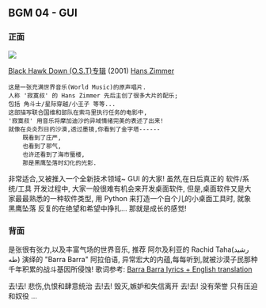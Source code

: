 ## BGM 04 - GUI

### 正面

![][image-1]


[Black Hawk Down (O.S.T)专辑][1] (2001) [Hans Zimmer][2]

	这是一张充满世界音乐(World Music)的原声唱片. 
	人称 '寂寞叔' 的 Hans Zimmer 先后主创了很多大片的配乐;
	包括 角斗士/星际穿越/小王子 等等...
	这部描写联合国维和部队在索马里执行任务的电影中,
	'寂寞叔' 用音乐将摩加迪沙的异域情绪完美的表述了出来!
	就像在炎炎烈日的沙漠,透过墨镜,你看到了金字塔------
	    既看到了庄严,
	    也看到了邪气,
	    也许还看到了海市蜃楼,
	    那是黑鹰坠落时幻化的光影. 

非常适合,又被推入一个全新技术领域\~ GUI 的大家!
虽然,在日后真正的 软件/系统/工具 开发过程中,
大家一般很难有机会来开发桌面软件,
但是,桌面软件又是大家最最熟悉的一种软件类型,
用 Python 来打造一个自个儿的小桌面工具时,
就象 黑鹰坠落 反复的在绝望和希望中挣扎...
那就是成长的感觉!

### 背面

是张很有张力,以及丰富气场的世界音乐,
推荐 阿尔及利亚的 Rachid Taha(رشيد طه) 演绎的 "Barra Barra"
阿拉伯语, 异常宏大的内蕴,每每听到,就被沙漠子民那种千年积累的战斗基因所侵蚀!
歌词参考: [Barra Barra lyrics + English translation][3]

去!去! 悲伤,仇恨和肆意统治
去!去! 毁灭,嫉妒和失信离开
去!去! 没有荣誉 只有压迫和奴役
...

[1]:	http://www.xiami.com/album/422356
[2]:	http://music.douban.com/search?q=Hans%20Zimmer&sid=1499010
[3]:	http://lyricstranslate.com/en/Barra-Barra-Barra-Barra.html

[image-1]:	http://img.xiami.net/images/album/img46/35546/4223561296108542_2.jpg